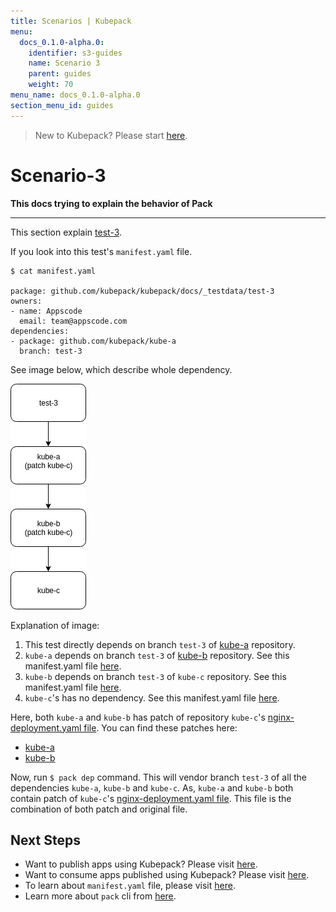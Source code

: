 ```yaml
---
title: Scenarios | Kubepack
menu:
  docs_0.1.0-alpha.0:
    identifier: s3-guides
    name: Scenario 3
    parent: guides
    weight: 70
menu_name: docs_0.1.0-alpha.0
section_menu_id: guides
---
```


> New to Kubepack? Please start [here](/docs/concepts/README.md).

# Scenario-3

**This docs trying to explain the behavior of Pack**
***

This section explain [test-3](https://github.com/kubepack/kubepack/tree/master/docs/_testdata/test-3).

If you look into this test's `manifest.yaml` file.

```console
$ cat manifest.yaml

package: github.com/kubepack/kubepack/docs/_testdata/test-3
owners:
- name: Appscode
  email: team@appscode.com
dependencies:
- package: github.com/kubepack/kube-a
  branch: test-3

```

See image below, which describe whole dependency.

![alt text](/docs/_testdata/test-3/test-3.jpg)


Explanation of image:

1. This test directly depends on branch `test-3` of [kube-a](https://github.com/kubepack/kube-a/tree/test-3) repository.
2. `kube-a` depends on branch `test-3` of [kube-b](https://github.com/kubepack/kube-b/tree/test-3) repository.
See this manifest.yaml file [here](https://github.com/kubepack/kube-a/blob/test-3/manifest.yaml).
3. `kube-b` depends on branch `test-3` of `kube-c` repository.
See this manifest.yaml file [here](https://github.com/kubepack/kube-b/blob/test-3/manifest.yaml).
4. `kube-c`'s has no dependency.
See this manifest.yaml file [here](https://github.com/kubepack/kube-c/blob/test-3/manifest.yaml).

Here, both `kube-a` and `kube-b` has patch of repository `kube-c`'s [nginx-deployment.yaml file](https://github.com/kubepack/kube-c/blob/test-3/nginx-deployment.yaml). You can find these patches here:

- [kube-a](https://github.com/kubepack/kube-a/blob/test-3/patch/github.com/kubepack/kube-c/nginx-deployment.yaml)
- [kube-b](https://github.com/kubepack/kube-b/blob/test-3/patch/github.com/kubepack/kube-c/nginx-deployment.yaml)

Now, run `$ pack dep` command. This will vendor branch `test-3` of all the dependencies `kube-a`, `kube-b` and `kube-c`.
As, `kube-a` and `kube-b` both contain patch of `kube-c`'s [nginx-deployment.yaml file](https://github.com/kubepack/kube-c/blob/test-3/nginx-deployment.yaml).
This file is the combination of both patch and original file.

## Next Steps

- Want to publish apps using Kubepack? Please visit [here](/docs/concepts/how/publisher.md).
- Want to consume apps published using Kubepack? Please visit [here](/docs/concepts/how/user.md).
- To learn about `manifest.yaml` file, please visit [here](/docs/concepts/how/manifest.md).
- Learn more about `pack` cli from [here](/docs/concepts/how/cli.md).

